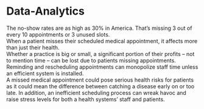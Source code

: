 # Data-Analytics
The no-show rates are as high as 30% in America. That’s missing 3 out of every 10 appointments or 3 unused slots.   
When a patient misses their scheduled medical appointment, it affects more than just their health.   
Whether a practice is big or small, a significant portion of their profits – not to mention time – can be lost due to patients 
missing appointments. Reminding and rescheduling appointments can monopolize staff time unless an efficient system is installed.    
A missed medical appointment could pose serious health risks for patients as it could mean the difference between catching a
disease early on or too late. In addition, an inefficient scheduling process can wreak havoc and raise stress levels for both a 
health systems’ staff and patients.
